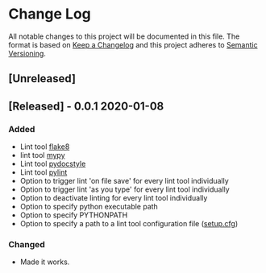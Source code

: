 # Change Log

All notable changes to this project will be documented in this file.
The format is based on [Keep a Changelog](http://keepachangelog.com/)
and this project adheres to [Semantic Versioning](http://semver.org/).

## [Unreleased]

## [Released] - 0.0.1 2020-01-08

### Added
- Lint tool [flake8](http://flake8.pycqa.org/)
- lint tool [mypy](http://www.mypy-lang.org/)
- Lint tool [pydocstyle](https://pypi.org/project/pydocstyle/)
- Lint tool [pylint](https://www.pylint.org/)
- Option to trigger lint 'on file save' for every lint tool individually
- Option to trigger lint  'as you type' for every lint tool individually
- Option to deactivate linting for every lint tool individually
- Option to specify python executable path
- Option to specify PYTHONPATH
- Option to specify a path to a lint tool configuration file ([setup.cfg](http://renesd.blogspot.com/2017/02/setupcfg-solution-to-python-config-file.html))

### Changed
- Made it works.
